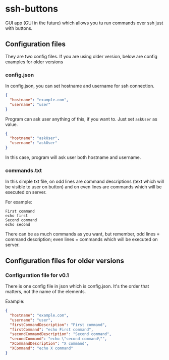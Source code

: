 # ssh-buttons
GUI app (GUI in the future) which allows you tu run commands over ssh just with buttons.

## Configuration files
They are two config files. If you are using older version, below are config examples for older versions

### config.json
In config.json, you can set hostname and username for ssh connection.
```json
{
  "hostname": "example.com",
  "username": "user"
}
```
Program can ask user anything of this, if you want to. Just set `askUser` as value.
```json
{
  "hostname": "askUser",
  "username": "askUser"
}
```
In this case, program will ask user both hostname and username.

### commands.txt
In this simple txt file, on odd lines are command descriptions (text which will be visible to user on button) and on even lines are commands which will be executed on server.

For example:
```
First command
echo first
Second command
echo second
```

There can be as much commands as you want, but remember, odd lines = command description; even lines = commands which will be executed on server.

## Configuration files for older versions

### Configuration file for v0.1
There is one config file in json which is config.json. It's the order that matters, not the name of the elements.

Example:
```json
{
  "hostname": "example.com",
  "username": "user",
  "firstCommandDescription": "First command",
  "firstCommand": "echo First command",
  "secondCommandDescription": "Second command",
  "secondCommand": "echo \"second command\"",
  "XCommandDescription": "X command",
  "XCommand": "echo X command"
}
```
